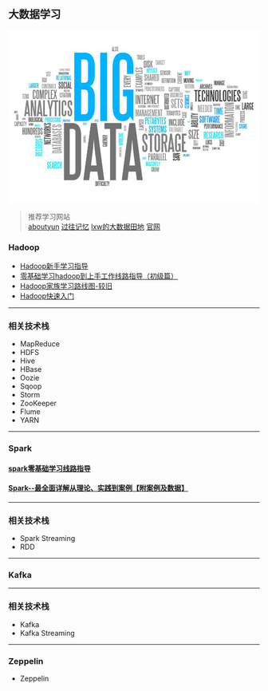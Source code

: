## 大数据学习
![image](https://github.com/yuanshichao1988/BigData-Learning/blob/master/img/icon.jpg)
> 推荐学习网站  
> [aboutyun](http://www.aboutyun.com/)
> [过往记忆](https://www.iteblog.com/)
> [lxw的大数据田地](http://lxw1234.com/)
> [官网](http://hadoop.apache.org)
### Hadoop
- [Hadoop新手学习指导](http://www.aboutyun.com/thread-6179-1-1.html)
- [零基础学习hadoop到上手工作线路指导（初级篇）](http://www.aboutyun.com/thread-6780-1-1.html)
- [Hadoop家族学习路线图-较旧](http://www.open-open.com/lib/view/open1384084364227.html)
- [Hadoop快速入门](http://hadoop.apache.org/docs/r1.0.4/cn/quickstart.html)
---
### 相关技术栈
- MapReduce
- HDFS
- Hive
- HBase
- Oozie
- Sqoop
- Storm
- ZooKeeper
- Flume
- YARN
---
### Spark
#### [spark零基础学习线路指导](http://www.aboutyun.com/thread-21959-1-1.html)
#### [Spark--最全面详解从理论、实践到案例【附案例及数据】](http://www.aboutyun.com/forum.php?mod=viewthread&tid=24883)
---
### 相关技术栈
- Spark Streaming
- RDD
---
### Kafka

---
### 相关技术栈
- Kafka
- Kafka Streaming
---
### Zeppelin
- Zeppelin




